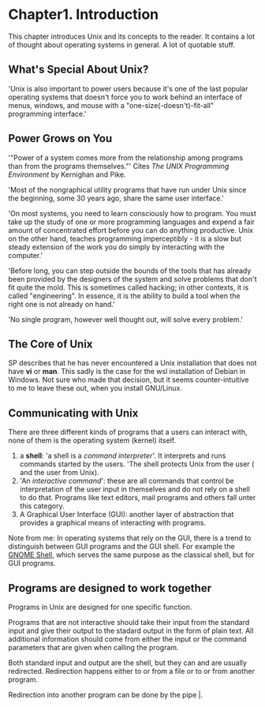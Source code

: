 # Chapter1. Introduction

This chapter introduces Unix and its concepts to the reader. It contains a lot of thought about operating systems in general. A lot of quotable stuff.

## What's Special About Unix?

'Unix is also important to power users because it's one of the last popular operating systems that doesn't force you to work behind an interface of menus, windows, and mouse with a "one-size(-doesn't)-fit-all" programming interface.'

## Power Grows on You

'"Power of a system comes more from the relationship among programs than from the programs themselves."' Cites *The UNIX Programming Environment* by Kernighan and Pike.


'Most of the nongraphical utility programs that have run under Unix since the beginning, some 30 years ago, share the same user interface.'

'On most systems, you need to learn consciously how to program. You must take up the study of one or more programming languages and expend a fair amount of concentrated effort before you can do anything productive. Unix on the other hand, teaches programming imperceptibly - it is a slow but steady extension of the work you do simply by interacting with the computer.'

'Before long, you can step outside the bounds of the tools that has already been provided by the designers of the system and solve problems that don't fit quite the mold. This is sometimes called hacking; in other contexts, it is called "engineering". In essence, it is the ability to build a tool when the right one is not already on hand.'

'No single program, however well thought out, will solve every problem.'

## The Core of Unix

SP describes that he has never encountered a Unix installation that does not have **vi** or **man**. This sadly is the case for the wsl installation of Debian in Windows. Not sure who made that decision, but it seems counter-intuitive to me to leave these out, when you install GNU/Linux.

## Communicating with Unix

There are three different kinds of programs that a users can interact with, none of them is the operating system (kernel) itself.

1. a **shell**: 'a shell is a *command interpreter*'. It interprets and runs commands started by the users. 'The shell protects Unix from the user ( and the user from Unix).
2. 'An *interactive command*': these are all commands that control be interpretation of the user input in themselves and do not rely on a shell to do that. Programs like text editors, mail programs and others fall unter this category.
3. A Graphical User Interface (GUI): another layer of abstraction that provides a graphical means of interacting with programs.

Note from me: In operating systems that rely on the GUI, there is a trend to distinguish between GUI programs and the GUI shell. For example the [GNOME Shell](https://wiki.gnome.org/Projects/GnomeShell), which serves the same purpose as the classical shell, but for GUI programs.

## Programs are designed to work together

Programs in Unix are designed for one specific function.

Programs that are not interactive should take their input from the standard input and give their output to the stadard output in the form of plain text. All additional information should come from either the input or the command parameters that are given when calling the program.

Both standard input and output are the shell, but they can and are usually redirected. Redirection happens either to or from a file or to or from another program.

Redirection into another program can be done by the pipe |.


